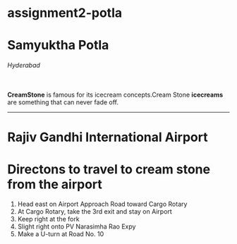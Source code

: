 # assignment2-potla

# Samyuktha Potla

######  Hyderabad

<br> **CreamStone** is famous for its icecream concepts.Cream Stone **icecreams** are something that can never fade off. 

---

# Rajiv Gandhi International Airport

# Directons to travel to cream stone from the airport
  1.  Head east on Airport Approach Road toward Cargo Rotary
  2. At Cargo Rotary, take the 3rd exit and stay on Airport  
  3. Keep right at the fork
  4. Slight right onto PV Narasimha Rao Expy
  5. Make a U-turn at Road No. 10
  
   



